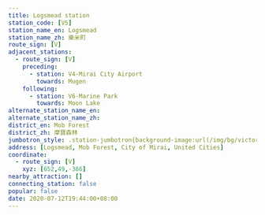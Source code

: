```yaml
---
title: Logsmead station
station_code: [V5]
station_name_en: Logsmead
station_name_zh: 樂米町
route_sign: [V]
adjacent_stations:
  - route_sign: [V]
    preceding:
      - station: V4-Mirai City Airport
        towards: Mugen
    following:
      - station: V6-Marine Park
        towards: Moon Lake
alternate_station_name_en: 
alternate_station_name_zh: 
district_en: Mob Forest
district_zh: 摩寶森林
jumbotron_style: .station-jumbotron{background-image:url(/img/bg/victoryline.png);background-repeat:no-repeat;background-size:100% 10px;background-position:0 130px}
address: [Logsmead, Mob Forest, City of Mirai, United Cities]
coordinate:
  - route_sign: [V]
    xyz: [652,49,-386]
nearby_attraction: []
connecting_station: false
popular: false
date: 2020-07-12T19:44:00+08:00
---
```


